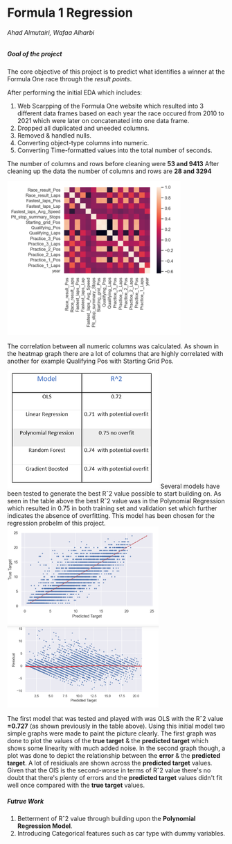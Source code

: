 # Formula 1 Regression
###### Ahad Almutairi, Wafaa Alharbi

### 
##### Goal of the project
The core objective of this project is to predict what identifies a winner at the Formula One race through the _result points_.

After performing the initial EDA which includes:
1. Web Scarpping of the Formula One website which resulted into 3 different data frames based on each year the race occured from 2010 to 2021 which were later on concatenated into one data frame.
2. Dropped all duplicated and uneeded columns.
3. Removed & handled nulls.
4. Converting object-type columns into numeric.
5. Converting Time-formatted values into the total number of seconds.

The number of columns and rows before cleaning were **53 and 9413**
After cleaning up the data the number of columns and rows are **28 and 3294**

<img src="https://github.com/AhadAl977/Formula-one-Regression/blob/main/Images/heatmap.png" width="400"/>

The correlation between all numeric columns was calculated. As shown in the heatmap graph there are a lot of columns that are highly correlated with another for example Qualifying Pos with Starting Grid Pos. 

<img src="https://github.com/AhadAl977/Formula-one-Regression/blob/main/Images/regression%20models.PNG" width="350"/> 
Several models have been tested to generate the best Rˆ2 value possible to start building on. As seen in the table above the best Rˆ2 value was in the Polynomial Regression which resulted in 0.75 in both training set and validation set which further indicates the absence of overfitting. This model has been chosen for the regression probelm of this project.


<img src="https://github.com/AhadAl977/Formula-one-Regression/blob/main/Images/aftermodeling.png" width="350"/> 
<img src="https://github.com/AhadAl977/Formula-one-Regression/blob/main/Images/ResandPredicted.png" width="350"/> 

The first model that was tested and played with was OLS with the Rˆ2 value **=0.727** (as shown previously in the table above). Using this initial model two simple graphs were made to paint the picture clearly. The first graph was done to plot the values of the __true target__ & the __predicted target__ which shows some linearity with much added noise.
In the second graph though, a plot was done to depict the relationship between the __error__ & the __predicted target__. A lot of residiuals are shown across the __predicted target__ values. Given that the OlS is the second-worse in terms of Rˆ2 value there's no doubt that there's plenty of errors and the __predicted target__ values didn't fit well once compared with the __true target__ values.


##### Futrue Work
1. Betterment of Rˆ2 value through building upon the **Polynomial Regression Model**.
2. Introducing Categorical features such as car type with dummy variables.



